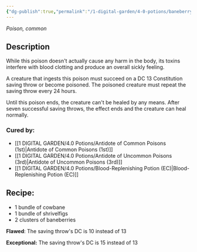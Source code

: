```yaml
---
{"dg-publish":true,"permalink":"/1-digital-garden/4-0-potions/baneberry-poison-3rd/"}
---
```


*Poison, common* 

## Description
While this poison doesn't actually cause any harm in the body, its toxins interfere with blood clotting and produce an overall sickly feeling. 

A creature that ingests this poison must succeed on a DC 13 Constitution saving throw or become poisoned. The poisoned creature must repeat the saving throw every 24 hours.

Until this poison ends, the creature can't be healed by any means. After seven successful saving throws, the effect ends and the creature can heal normally.

### Cured by: 
 - [[1 DIGITAL GARDEN/4.0 Potions/Antidote of Common Poisons (1st)\|Antidote of Common Poisons (1st)]]
 - [[1 DIGITAL GARDEN/4.0 Potions/Antidote of Uncommon Poisons (3rd)\|Antidote of Uncommon Poisons (3rd)]]
 - [[1 DIGITAL GARDEN/4.0 Potions/Blood-Replenishing Potion (EC)\|Blood-Replenishing Potion (EC)]]

## Recipe:

- 1 bundle of cowbane
- 1 bundle of shrivelfigs
- 2 clusters of baneberries

**Flawed**:
The saving throw's DC is 10 instead of 13

**Exceptional:** 
The saving throw's DC is 15 instead of 13